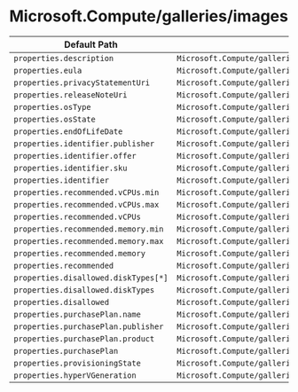# Microsoft.Compute/galleries/images

| Default Path | Alias |
|---|---|
| `properties.description` | `Microsoft.Compute/galleries/images/description` |
| `properties.eula` | `Microsoft.Compute/galleries/images/eula` |
| `properties.privacyStatementUri` | `Microsoft.Compute/galleries/images/privacyStatementUri` |
| `properties.releaseNoteUri` | `Microsoft.Compute/galleries/images/releaseNoteUri` |
| `properties.osType` | `Microsoft.Compute/galleries/images/osType` |
| `properties.osState` | `Microsoft.Compute/galleries/images/osState` |
| `properties.endOfLifeDate` | `Microsoft.Compute/galleries/images/endOfLifeDate` |
| `properties.identifier.publisher` | `Microsoft.Compute/galleries/images/identifier.publisher` |
| `properties.identifier.offer` | `Microsoft.Compute/galleries/images/identifier.offer` |
| `properties.identifier.sku` | `Microsoft.Compute/galleries/images/identifier.sku` |
| `properties.identifier` | `Microsoft.Compute/galleries/images/identifier` |
| `properties.recommended.vCPUs.min` | `Microsoft.Compute/galleries/images/recommended.vCPUs.min` |
| `properties.recommended.vCPUs.max` | `Microsoft.Compute/galleries/images/recommended.vCPUs.max` |
| `properties.recommended.vCPUs` | `Microsoft.Compute/galleries/images/recommended.vCPUs` |
| `properties.recommended.memory.min` | `Microsoft.Compute/galleries/images/recommended.memory.min` |
| `properties.recommended.memory.max` | `Microsoft.Compute/galleries/images/recommended.memory.max` |
| `properties.recommended.memory` | `Microsoft.Compute/galleries/images/recommended.memory` |
| `properties.recommended` | `Microsoft.Compute/galleries/images/recommended` |
| `properties.disallowed.diskTypes[*]` | `Microsoft.Compute/galleries/images/disallowed.diskTypes[*]` |
| `properties.disallowed.diskTypes` | `Microsoft.Compute/galleries/images/disallowed.diskTypes` |
| `properties.disallowed` | `Microsoft.Compute/galleries/images/disallowed` |
| `properties.purchasePlan.name` | `Microsoft.Compute/galleries/images/purchasePlan.name` |
| `properties.purchasePlan.publisher` | `Microsoft.Compute/galleries/images/purchasePlan.publisher` |
| `properties.purchasePlan.product` | `Microsoft.Compute/galleries/images/purchasePlan.product` |
| `properties.purchasePlan` | `Microsoft.Compute/galleries/images/purchasePlan` |
| `properties.provisioningState` | `Microsoft.Compute/galleries/images/provisioningState` |
| `properties.hyperVGeneration` | `Microsoft.Compute/galleries/images/hyperVGeneration` |

